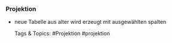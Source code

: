 ### Projektion

- neue Tabelle aus alter wird erzeugt
mit ausgewählten spalten

   Tags & Topics:
   #Projektion
   #projektion